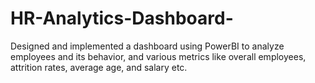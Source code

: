 # HR-Analytics-Dashboard-
 Designed and implemented a dashboard using PowerBI  to analyze employees and its behavior, and various metrics like overall employees, attrition rates, average age, and salary etc.
